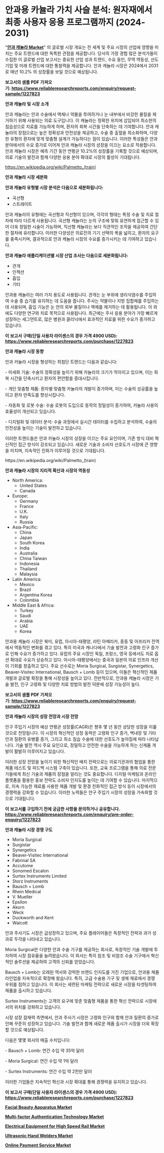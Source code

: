 <p><h1>안과용 카뉼라 가치 사슬 분석: 원자재에서 최종 사용자 응용 프로그램까지 (2024-2031)</h1></p><p>"<strong><a href="https://www.reliableresearchreports.com/ophthalmic-cannulas-r1227823?utm_campaign=106&utm_medium=7&utm_source=Github&utm_content=ia&utm_term=24102024&utm_id=ophthalmic-cannulas">안과 캐뉼라 Market</a></strong>" 의 글로벌 시장 개요는 전 세계 및 주요 시장의 산업에 영향을 미치는 주요 트렌드에 대한 독특한 관점을 제공합니다. 당사의 가장 경험 많은 분석가들이 수집한 이 글로벌 산업 보고서는 중요한 산업 성과 트렌드, 수요 동인, 무역 역동성, 선도 기업 및 미래 트렌드에 대한 통찰력을 제공합니다. 안과 캐뉼라 시장은 2024에서 2031로 매년 10.2% 의 성장률을 보일 것으로 예상됩니다.</p>
<p><strong>보고서의 샘플 PDF 가져오기:&nbsp;<a href="https://www.reliableresearchreports.com/enquiry/request-sample/1227823?utm_campaign=106&utm_medium=7&utm_source=Github&utm_content=ia&utm_term=24102024&utm_id=ophthalmic-cannulas">https://www.reliableresearchreports.com/enquiry/request-sample/1227823</a></strong></p>
<p><strong>안과 캐뉼라 및 시장 소개</strong></p>
<p><p>안과 캐뉼라는 안과 수술에서 액체나 약물을 투여하거나 눈 내부에서 비강한 물질을 제거하기 위해 사용되는 의료 도구입니다. 이 캐뉼라는 정확한 위치에 삽입되어 최소한의 침습성으로 치료를 가능하게 하며, 환자의 회복 시간을 단축하는 데 기여합니다. 안과 캐뉼라의 장점으로는 높은 정확성과 안전성을 제공하고, 수술 중 출혈을 최소화하며, 다양한 유형의 환자에 맞게 맞춤형 설계가 가능하다는 점이 있습니다. 이러한 특성들은 안과 분야에서의 수요 증가로 이어져 안과 캐뉼라 시장의 성장을 이끄는 요소로 작용합니다. 안과 캐뉼라 시장은 예측 기간 동안 연평균 10.2%의 성장률을 기록할 것으로 예상되며, 의료 기술의 발전과 함께 다양한 응용 분야 확대로 시장의 활성이 기대됩니다.</p></p>
<p><a href="https://en.wikipedia.org/wiki/Palmetto_(train)?utm_campaign=106&utm_medium=7&utm_source=Github&utm_content=ia&utm_term=24102024&utm_id=ophthalmic-cannulas">https://en.wikipedia.org/wiki/Palmetto_(train)</a></p>
<p><strong>안과 캐뉼라 시장 세분화</strong></p>
<p><strong>안과 캐뉼라 유형별 시장 분석은 다음으로 세분화됩니다:</strong></p>
<p><ul><li>곡선형</li><li>스트레이트</li></ul></p>
<p><p>안과 캐뉼라의 유형에는 곡선형과 직선형이 있으며, 각각의 형태는 특정 수술 및 치료 절차에 따라 다르게 사용됩니다. 곡선형 캐뉼라는 눈의 구조에 맞춰 유연하게 접근할 수 있어 더욱 정밀한 시술이 가능하며, 직선형 캐뉼라는 보다 직관적인 조작을 제공하여 간단한 절차에 유리합니다. 이러한 다양성은 의료진의 기기 선택의 폭을 넓히고, 환자의 요구를 충족시키며, 결과적으로 안과 캐뉼라 시장의 수요를 증가시키는 데 기여하고 있습니다.</p></p>
<p><strong>안과 캐뉼라 애플리케이션별 시장 산업 조사는 다음으로 세분화됩니다:</strong></p>
<p><ul><li>관개</li><li>인젝션</li><li>흡입</li><li>기타</li></ul></p>
<p><p>안과용 캐뉼라는 여러 가지 용도로 사용됩니다. 관개는 눈 부위에 생리식염수를 주입하여 수술 중 습기를 유지하는 데 도움을 줍니다. 주사는 약물이나 지방 집합체를 주입하는 데 사용되며, 흡입 기능은 눈 안의 외부 물질이나 액체를 제거하는 데 활용됩니다. 이 외에도 다양한 연구와 치료 목적으로 사용됩니다. 최근에는 주사 응용 분야가 가장 빠르게 성장하는 세그먼트로, 많은 병원과 클리닉에서 효과적인 치료를 위한 수요가 증가하고 있습니다.</p></p>
<p><strong>이 보고서 구매(단일 사용자 라이센스의 경우 가격 4900 USD): <a href="https://www.reliableresearchreports.com/purchase/1227823?utm_campaign=106&utm_medium=7&utm_source=Github&utm_content=ia&utm_term=24102024&utm_id=ophthalmic-cannulas">https://www.reliableresearchreports.com/purchase/1227823</a></strong></p>
<p><strong>안과 캐뉼라 시장 동향</strong></p>
<p><p>안과 카뉼라 시장을 형성하는 최첨단 트렌드는 다음과 같습니다:</p><p>- 미세화 기술: 수술의 정확성을 높이기 위해 카뉼라의 크기가 작아지고 있으며, 이는 회복 시간을 단축시키고 환자의 편안함을 증대시킵니다.</p><p>- 개인 맞춤형 제품: 환자별 맞춤형 카뉼라의 개발이 증가하며, 이는 수술의 성공률을 높이고 환자 만족도를 향상시킵니다.</p><p>- 자동화 및 로봇 수술: 수술 로봇의 도입으로 동작의 정밀성이 증가하여, 카뉼라 사용의 효율성이 개선되고 있습니다.</p><p>- 디지털화 및 데이터 분석: 수술 과정에서 실시간 데이터를 수집하고 분석하여, 수술의 안전성을 높이는 기술이 발전하고 있습니다.</p><p>이러한 트렌드들은 안과 카뉼라 시장의 성장을 이끄는 주요 요인이며, 기존 방식 대비 혁신적인 접근 방식이 강조되고 있습니다. 새로운 기술과 소비자 선호도가 시장에 큰 영향을 미치며, 지속적인 진화가 이루어질 것으로 기대됩니다.</p></p>
<p>https://en.wikipedia.org/wiki/Palmetto_(train)</p>
<p><strong>안과 캐뉼라 시장의 지리적 확산과 시장의 역동성</strong></p>
<p><ul>
    <li>
        North America:
        <ul>
            <li>United States</li>
            <li>Canada</li>
        </ul>
    </li>
    <li>
        Europe:
        <ul>
            <li>Germany</li>
            <li>France</li>
            <li>U.K.</li>
            <li>Italy</li>
            <li>Russia</li>
        </ul>
    </li>
    <li>
        Asia-Pacific:
        <ul>
            <li>China</li>
            <li>Japan</li>
            <li>South Korea</li>
            <li>India</li>
            <li>Australia</li>
            <li>China Taiwan</li>
            <li>Indonesia</li>
            <li>Thailand</li>
            <li>Malaysia</li>
        </ul>
    </li>
    <li>
        Latin America:
        <ul>
            <li>Mexico</li>
            <li>Brazil</li>
            <li>Argentina Korea</li>
            <li>Colombia</li>
        </ul>
    </li>
    <li>
        Middle East & Africa:
        <ul>
            <li>Turkey</li>
            <li>Saudi</li>
            <li>Arabia</li>
            <li>UAE</li>
            <li>Korea</li>
        </ul>
    </li>
    </ul></p>
<p><p>안과용 캐뉼라 시장은 북미, 유럽, 아시아-태평양, 라틴 아메리카, 중동 및 아프리카 전역에서 역동적인 변화를 겪고 있다. 특히 미국과 캐나다에서 기술 발전과 고령화 인구 증가로 인해 수요가 증가하고 있다. 유럽의 주요 시장인 독일, 프랑스, 영국 등에서도 치료 옵션 확대로 수요가 상승하고 있다. 아시아-태평양에서는 중국과 일본의 의료 인프라 개선이 기회를 창출하고 있다. 주요 선수로는 Moria Surgical, Surgistar, Synergetics, Beaver-Visitec International, Bausch + Lomb 등이 있으며, 이들은 혁신적인 제품 개발과 글로벌 확장을 통해 시장성을 높이고 있다. 전반적으로, 안과용 캐뉼라 시장은 기술 발전, 인구 고령화 및 다양한 치료 방법의 발전 덕분에 성장 가능성이 높다.</p></p>
<p><strong>보고서의 샘플 PDF 가져오기:&nbsp;<a href="https://www.reliableresearchreports.com/enquiry/request-sample/1227823?utm_campaign=106&utm_medium=7&utm_source=Github&utm_content=ia&utm_term=24102024&utm_id=ophthalmic-cannulas">https://www.reliableresearchreports.com/enquiry/request-sample/1227823</a></strong></p>
<p><strong>안과 캐뉼라 시장의 성장 전망과 시장 전망</strong></p>
<p><p>안구 주입기 시장의 예상 연평균 성장률(CAGR)은 향후 몇 년 동안 상당한 성장을 이룰 것으로 전망됩니다. 이 시장의 혁신적인 성장 동력은 고령화 인구 증가, 백내장 및 기타 안과 질환의 유병률 증가, 그리고 최소 침습 수술에 대한 선호도가 높아짐에 따라 나타납니다. 기술 발전 역시 주요 요인으로, 정밀하고 안전한 수술을 가능하게 하는 신제품 개발이 활발히 이루어지고 있습니다.</p><p>이러한 성장 전망을 높이기 위한 혁신적인 배치 전략으로는 의료기관과의 협업을 통한 제품 테스트 및 피드백 시스템 구축이 있습니다. 또한, 교육 프로그램을 통해 의료 전문가들에게 최신 기술과 제품의 장점을 알리는 것도 중요합니다. 디지털 마케팅과 온라인 플랫폼을 활용한 홍보 전략도 소비자 인지도를 높이는 데 기여할 수 있습니다. 마지막으로, 지속 가능한 재료를 사용한 제품 개발 및 환경 친화적인 접근 방식 등이 시장에서의 경쟁력을 강화할 수 있습니다. 이러한 노력들은 안구 주입기 시장의 성장을 가속화할 것으로 기대됩니다.</p></p>
<p><strong>이 보고서를 구입하기 전에 궁금한 사항을 문의하거나 공유합니다. <a href="https://www.reliableresearchreports.com/enquiry/pre-order-enquiry/1227823?utm_campaign=106&utm_medium=7&utm_source=Github&utm_content=ia&utm_term=24102024&utm_id=ophthalmic-cannulas">https://www.reliableresearchreports.com/enquiry/pre-order-enquiry/1227823</a></strong></p>
<p><strong>안과 캐뉼라 시장 경쟁 구도</strong></p>
<p><ul><li>Moria Surgical</li><li>Surgistar</li><li>Synergetics</li><li>Beaver-Visitec International</li><li>Fabrinal SA</li><li>Accutome</li><li>Sonomed Escalon</li><li>Surtex Instruments Limited</li><li>Storz Instruments</li><li>Bausch + Lomb</li><li>Rhein Medical</li><li>V. Mueller</li><li>Epsilon</li><li>Akorn</li><li>Weck</li><li>Duckworth and Kent</li><li>Walcott</li></ul></p>
<p><p>안과 주사기도 시장은 급성장하고 있으며, 주요 플레이어들은 독창적인 전략과 과거 성과로 두각을 나타내고 있습니다. </p><p>Moria Surgical은 다양한 안과 수술 기구를 제공하는 회사로, 독창적인 기술 개발에 투자하여 시장 점유율을 늘려왔습니다. 이 회사는 특히 참조 및 비참조 수술 기구에서 혁신적인 솔루션을 제공하여 고객의 신뢰를 얻었습니다. </p><p>Bausch + Lomb는 오래된 역사와 강력한 브랜드 인지도를 가진 기업으로, 안과용 제품 라인업을 지속적으로 확장해 왔습니다. 특히, 고급 수술용 기구 및 생체 재료에서 경쟁 우위를 점하고 있습니다. 이 회사는 세련된 마케팅 전략으로 새로운 시장을 타겟팅하여 제품을 출시하고 있습니다. </p><p>Surtex Instruments는 고객의 요구에 맞춘 맞춤형 제품을 통한 혁신 전략으로 시장에서의 위치를 강화하고 있습니다. </p><p>시장 성장 잠재력 측면에서, 안과 주사기 시장은 고령화 인구와 함께 안과 질환의 증가로 인해 꾸준히 성장하고 있습니다. 기술 발전과 함께 새로운 제품 출시가 시장을 더욱 확장할 것으로 예상됩니다. </p><p>다음은 몇몇 회사의 매출 수치입니다:</p><p>- Bausch + Lomb: 연간 수입 약 35억 달러</p><p>- Moria Surgical: 연간 수입 약 1억 달러</p><p>- Surtex Instruments: 연간 수입 약 2천만 달러</p><p>이러한 기업들은 지속적인 혁신과 시장 확대를 통해 경쟁력을 유지하고 있습니다.</p></p>
<p><strong>이 보고서 구매(단일 사용자 라이센스의 경우 가격 4900 USD): <a href="https://www.reliableresearchreports.com/purchase/1227823?utm_campaign=106&utm_medium=7&utm_source=Github&utm_content=ia&utm_term=24102024&utm_id=ophthalmic-cannulas">https://www.reliableresearchreports.com/purchase/1227823</a></strong></p>
<p><strong><p><a href="https://github.com/ParvinKhatun77/Market-Research-Report-List-1/blob/main/facial-beauty-apparatus-market.md?utm_campaign=106&utm_medium=7&utm_source=Github&utm_content=ia&utm_term=24102024&utm_id=ophthalmic-cannulas">Facial Beauty Apparatus Market</a></p><p><a href="https://github.com/aiko92han/Market-Research-Report-List-1/blob/main/multi-factor-authentication-technology-market.md?utm_campaign=106&utm_medium=7&utm_source=Github&utm_content=ia&utm_term=24102024&utm_id=ophthalmic-cannulas">Multi-factor Authentication Technology Market</a></p><p><a href="https://www.linkedin.com/pulse/unveiling-market-trends-global-electrical-equipment-high-speed-h8upf?utm_campaign=106&utm_medium=7&utm_source=Github&utm_content=ia&utm_term=24102024&utm_id=ophthalmic-cannulas">Electrical Equipment for High Speed Rail Market</a></p><p><a href="https://issuu.com/reportprime-2/docs/ultrasonic-hand-welders-market-size_68d02b9c5b2bc3?utm_campaign=106&utm_medium=7&utm_source=Github&utm_content=ia&utm_term=24102024&utm_id=ophthalmic-cannulas">Ultrasonic Hand Welders Market</a></p><p><a href="https://www.linkedin.com/pulse/online-payment-service-market-global-regional-analysis-focus-tuuqf?utm_campaign=106&utm_medium=7&utm_source=Github&utm_content=ia&utm_term=24102024&utm_id=ophthalmic-cannulas">Online Payment Service Market</a></p></strong></p>
<p></p>